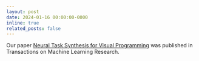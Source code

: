 ```yaml
---
layout: post
date: 2024-01-16 00:00:00-0000
inline: true
related_posts: false
---
```


Our paper <a href="https://x.com/TmlrPub/status/1750760534104850682">Neural Task Synthesis for Visual Programming</a> was published in Transactions on Machine Learning Research.

